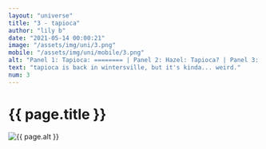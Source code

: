 ```yaml
--- 
layout: "universe" 
title: "3 - tapioca" 
author: "lily b" 
date: "2021-05-14 00:00:21" 
image: "/assets/img/uni/3.png" 
mobile: "/assets/img/uni/mobile/3.png"
alt: "Panel 1: Tapioca: ======== | Panel 2: Hazel: Tapioca? | Panel 3: Tapioca: Hi, I'm back... | Panel 4: Hazel: It's been so long! Like, what, four years now? / Tapioca: Yeah... It's sure felt longer than that, though." 
text: "tapioca is back in wintersville, but it's kinda... weird." 
num: 3
--- 
```

 
<h1>{{ page.title }}</h1> 
<picture>
    <source media="all and (orientation: landscape)" srcset="{{ site.baseurl }}{{ page.image }}">
    <source media="all and (orientation: portrait)" srcset="{{ site.baseurl }}{{ page.mobile }}">
    <img src="{{ site.baseurl }}{{ page.image }}" alt="{{ page.alt }}" title="{{ page.text }}">
</picture>